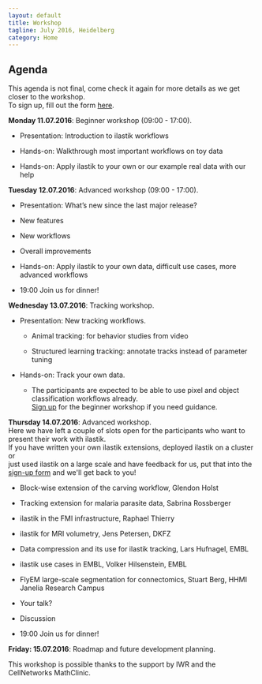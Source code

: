 ```yaml
---
layout: default
title: Workshop
tagline: July 2016, Heidelberg
category: Home
---
```


## Agenda

This agenda is not final, come check it again for more details as we get closer to the workshop.  
To sign up, fill out the form [here](http://goo.gl/forms/8IvSYd85Pq7bLROD3).

**Monday 11.07.2016**: Beginner workshop (09:00 - 17:00).  

* Presentation: Introduction to ilastik workflows

* Hands-on: Walkthrough most important workflows on toy data

* Hands-on: Apply ilastik to your own or our example real data with our help 

**Tuesday 12.07.2016**: Advanced workshop (09:00 - 17:00).   

* Presentation: What’s new since the last major release? 

* New features

* New workflows

* Overall improvements

* Hands-on: Apply ilastik to your own data, difficult use cases, more advanced workflows

* 19:00 Join us for dinner! 

**Wednesday 13.07.2016**: Tracking workshop.  

* Presentation: New tracking workflows.

   * Animal tracking: for behavior studies from video

   * Structured learning tracking: annotate tracks instead of parameter tuning

* Hands-on: Track your own data. 

   * The participants are expected to be able to use pixel and object classification workflows already.  
[Sign up](http://goo.gl/forms/8IvSYd85Pq7bLROD3) for the beginner workshop if you need guidance.

**Thursday 14.07.2016**: Advanced workshop.  
Here we have left a couple of slots open for the participants who want to present their work with ilastik.  
If you have written your own ilastik extensions, deployed ilastik on a cluster or  
just used ilastik on a large scale and have feedback for us, put that into the [sign-up form](http://goo.gl/forms/8IvSYd85Pq7bLROD3) and we'll get back to you!  

* Block-wise extension of the carving workflow, Glendon Holst

* Tracking extension for malaria parasite data, Sabrina Rossberger

* ilastik in the FMI infrastructure, Raphael Thierry

* ilastik for MRI volumetry, Jens Petersen, DKFZ 

* Data compression and its use for ilastik tracking, Lars Hufnagel, EMBL 

* ilastik use cases in EMBL, Volker Hilsenstein, EMBL

* FlyEM large-scale segmentation for connectomics, Stuart Berg, HHMI Janelia Research Campus 

* Your talk?

* Discussion

* 19:00 Join us for dinner!

**Friday: 15.07.2016**: Roadmap and future development planning.



This workshop is possible thanks to the support by IWR and the CellNetworks MathClinic. 

